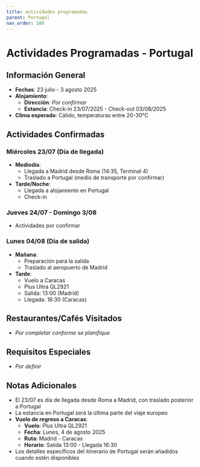 ```yaml
---
title: actividades programadas
parent: Portugal
nav_order: 100
---
```


# Actividades Programadas - Portugal

## Información General
- **Fechas**: 23 julio - 3 agosto 2025
- **Alojamiento**: 
  * **Dirección**: *Por confirmar*
  * **Estancia**: Check-in 23/07/2025 - Check-out 03/08/2025
- **Clima esperado**: Cálido, temperaturas entre 20-30°C

## Actividades Confirmadas

### Miércoles 23/07 (Día de llegada)
- **Mediodía**: 
  * Llegada a Madrid desde Roma (14:35, Terminal 4)
  * Traslado a Portugal (medio de transporte por confirmar)
- **Tarde/Noche**:
  * Llegada a alojamiento en Portugal
  * Check-in

### Jueves 24/07 - Domingo 3/08
- Actividades por confirmar

### Lunes 04/08 (Día de salida)
- **Mañana**: 
  * Preparación para la salida
  * Traslado al aeropuerto de Madrid
- **Tarde**:
  * Vuelo a Caracas
  * Plus Ultra QL2921
  * Salida: 13:00 (Madrid)
  * Llegada: 16:30 (Caracas)

## Restaurantes/Cafés Visitados
- *Por completar conforme se planifique*

## Requisitos Especiales
- *Por definir*

## Notas Adicionales
- El 23/07 es día de llegada desde Roma a Madrid, con traslado posterior a Portugal
- La estancia en Portugal será la última parte del viaje europeo
- **Vuelo de regreso a Caracas**:
  * **Vuelo**: Plus Ultra QL2921
  * **Fecha**: Lunes, 4 de agosto 2025
  * **Ruta**: Madrid - Caracas
  * **Horario**: Salida 13:00 - Llegada 16:30
- Los detalles específicos del itinerario de Portugal serán añadidos cuando estén disponibles





